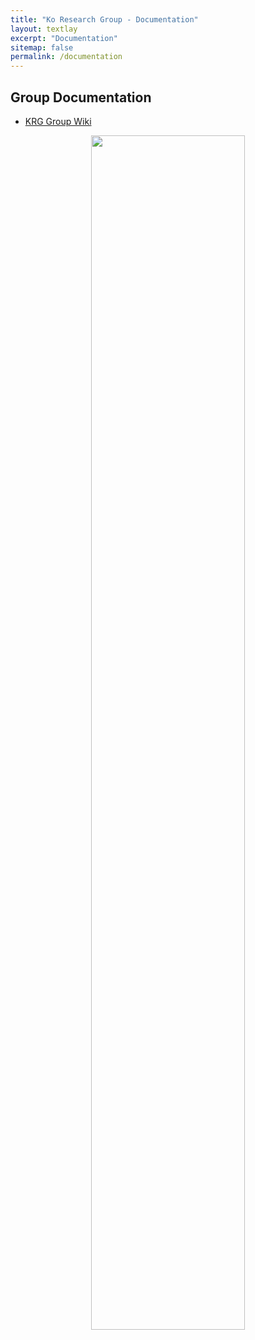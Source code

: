```yaml
---
title: "Ko Research Group - Documentation"
layout: textlay
excerpt: "Documentation"
sitemap: false
permalink: /documentation
---
```


## Group Documentation
  - [KRG Group Wiki](https://ko_research_group.gitlab.io/documentations/krg-doc/)

  <center>
  <a href="https://ko_research_group.gitlab.io/documentations/krg-doc/">
    <img src="{{ site.url }}{{ site.baseurl }}/images/docpic/krg-wiki.webp" width="70%">
  </a>
  </center>

